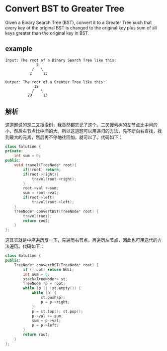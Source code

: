 # Convert BST to Greater Tree
Given a Binary Search Tree (BST), convert it to a Greater Tree such that every key of the original BST is changed to the original key plus sum of all keys greater than the original key in BST.

## example

```
Input: The root of a Binary Search Tree like this:
              5
            /   \
           2     13

Output: The root of a Greater Tree like this:
             18
            /   \
          20     13
```
## 解析
这道题说的是二叉搜索树，我竟然都忘记了这个。二叉搜索树的左节点比中间的小，然后右节点比中间的大。所以这道题可以用递归的方法，先不断向右查找，找到最大的元素，然后再不停地往回加，就可以了。代码如下：

```c++
class Solution {
private:
    int sum = 0;
public:
    void travel(TreeNode* root){
        if(!root) return;
        if(root->right){
            travel(root->right);
        }
        root->val +=sum;
        sum = root->val;
        if(root->left)
            travel(root->left);
    }
    TreeNode* convertBST(TreeNode* root) {
        travel(root);
        return root;
    }
};
```
这其实就是中序遍历反一下，先遍历右节点，再遍历左节点，因此也可用迭代的方法遍历。代码如下：

```c++
class Solution {
public:
    TreeNode* convertBST(TreeNode* root) {
        if (!root) return NULL;
        int sum = 0;
        stack<TreeNode*> st;
        TreeNode *p = root;
        while (p || !st.empty()) {
            while (p) {
                st.push(p);
                p = p->right;
            }
            p = st.top(); st.pop();
            p->val += sum;
            sum = p->val;
            p = p->left;
        }
        return root;
    }
};
```

